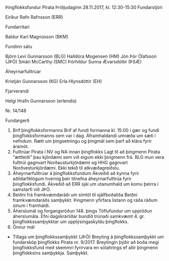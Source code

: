 Þingflokksfundur Pírata
Þriðjudaginn 28.11.2017, kl. 12:30-15:30
Fundarstjóri

Eiríkur Rafn Rafnsson (ERR)

Fundarritari

Baldur Karl Magnússon (BKM)

Fundinn sátu

Björn Leví Gunnarsson (BLG)
Halldóra Mogensen (HM)
Jón Þór Ólafsson (JÞÓ)
Smári McCarthy (SMC)
Þórhildur Sunna Ævarsdóttir (ÞSÆ)

Áheyrnarfulltrúar

Kristján Gunnarsson (KG)
Erla Hlynsdóttir (EH)

Fjarverandi

Helgi Hrafn Gunnarsson (erlendis)

Nr. 14/148

Fundargerð
1. Bríf þingflokksformanns
Bríf af fundi formanna kl. 15:00 í gær og fundi þingflokksformanns sem var í dag. Áframhaldandi umræða
um sæti í nefndum. Rætt um þingsetningu og þingmál sem þarf að klára fyrir áramót.
2. Fulltrúar Pírata í NV og NA innan þingflokks
Lagt til að þingmenn Pírata “ættleiði” þau kjördæmi sem við eigum ekki þingmenn frá. BLG mun vera
fulltrúi gagnvart Norðausturkjördæmi og HHG gagnvart Norðvesturkjördæmi. Ekki tekið til
atkvæðagreiðslu.
3. Áheyrnarfulltrúar á þingflokksfundum
Ákveðið að kynna fyrir aðildarfélögum hvernig þeir tilnefna áheyrnarfulltrúa fyrir þingflokksfundi. Ákveðið
að ERR sjái um utanumhald um komu þeirra í samstarfi við JÞÓ.
4. Beiðni frá framkvæmdaráði um símtöl til sjálfboðaliða
Beiðni framkvæmdaráðs samþykkt. Þingmenn yfirfara listann og ráða ráðum sínum í framhaldi.
5. Áherslumál og forgangsröðun 148. þings
Töflufundur um uppröðun áherslumála. Efni dagskrárliðar bundið trúnaði samkvæmt 4. gr.
þingflokkssamþykktar um upplýsingaskyldu þingflokks.
6. Önnur mál
- Tillaga um þingflokkssamþykkt (JÞÓ)
Breyting á þingflokkssamþykkt um fundarsköp þingflokks Pírata nr. 9/2017. Breytingin þýðir að boða megi
þingflokksfund með skemmri fyrirvara en sólahrings ef allir þingmenn þingflokksins samþykkja. Samþykkt.

